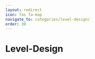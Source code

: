 ```yaml
---
layout: redirect
icon: fas fa-map
navigate_to: categories/level-design/
order: 30
---
```


# Level-Design